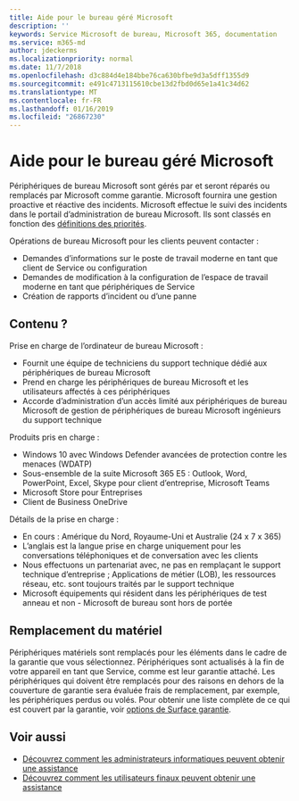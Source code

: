 ```yaml
---
title: Aide pour le bureau géré Microsoft
description: ''
keywords: Service Microsoft de bureau, Microsoft 365, documentation
ms.service: m365-md
author: jdeckerms
ms.localizationpriority: normal
ms.date: 11/7/2018
ms.openlocfilehash: d3c884d4e184bbe76ca630bfbe9d3a5dff1355d9
ms.sourcegitcommit: e491c4713115610cbe13d2fbd0d65e1a41c34d62
ms.translationtype: MT
ms.contentlocale: fr-FR
ms.lasthandoff: 01/16/2019
ms.locfileid: "26867230"
---
```

# <a name="support-for-microsoft-managed-desktop"></a>Aide pour le bureau géré Microsoft

Périphériques de bureau Microsoft sont gérés par et seront réparés ou remplacés par Microsoft comme garantie. Microsoft fournira une gestion proactive et réactive des incidents. Microsoft effectue le suivi des incidents dans le portail d’administration de bureau Microsoft. Ils sont classés en fonction des [définitions des priorités](../working-with-managed-desktop/admin-support.md#sev).

Opérations de bureau Microsoft pour les clients peuvent contacter :
- Demandes d’informations sur le poste de travail moderne en tant que client de Service ou configuration
- Demandes de modification à la configuration de l’espace de travail moderne en tant que périphériques de Service
- Création de rapports d’incident ou d’une panne

## <a name="whats-included"></a>Contenu ?

Prise en charge de l’ordinateur de bureau Microsoft :

- Fournit une équipe de techniciens du support technique dédié aux périphériques de bureau Microsoft
- Prend en charge les périphériques de bureau Microsoft et les utilisateurs affectés à ces périphériques
- Accorde d’administration d’un accès limité aux périphériques de bureau Microsoft de gestion de périphériques de bureau Microsoft ingénieurs du support technique 

Produits pris en charge :

- Windows 10 avec Windows Defender avancées de protection contre les menaces (WDATP) 
- Sous-ensemble de la suite Microsoft 365 E5 : Outlook, Word, PowerPoint, Excel, Skype pour client d’entreprise, Microsoft Teams 
- Microsoft Store pour Entreprises 
- Client de Business OneDrive 

Détails de la prise en charge :

- En cours : Amérique du Nord, Royaume-Uni et Australie (24 x 7 x 365) 
- L’anglais est la langue prise en charge uniquement pour les conversations téléphoniques et de conversation avec les clients 
- Nous effectuons un partenariat avec, ne pas en remplaçant le support technique d’entreprise ; Applications de métier (LOB), les ressources réseau, etc. sont toujours traités par le support technique 
- Microsoft équipements qui résident dans les périphériques de test anneau et non - Microsoft de bureau sont hors de portée 

## <a name="hardware-replacement"></a>Remplacement du matériel

Périphériques matériels sont remplacés pour les éléments dans le cadre de la garantie que vous sélectionnez. Périphériques sont actualisés à la fin de votre appareil en tant que Service, comme est leur garantie attaché. Les périphériques qui doivent être remplacés pour des raisons en dehors de la couverture de garantie sera évaluée frais de remplacement, par exemple, les périphériques perdus ou volés. Pour obtenir une liste complète de ce qui est couvert par la garantie, voir [options de Surface garantie](https://support.microsoft.com/help/4036296/surface-surface-standard-warranty).


## <a name="related-topics"></a>Voir aussi

- [Découvrez comment les administrateurs informatiques peuvent obtenir une assistance](../working-with-managed-desktop/admin-support.md)
- [Découvrez comment les utilisateurs finaux peuvent obtenir une assistance](../working-with-managed-desktop/end-user-support.md)
